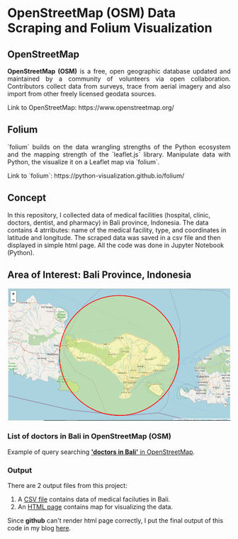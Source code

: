 # OpenStreetMap (OSM) Data Scraping and Folium Visualization
## OpenStreetMap
<p align='justify'><b>OpenStreetMap (OSM)</b> is a free, open geographic database updated and maintained by a community of volunteers via open collaboration. Contributors collect data from surveys, trace from aerial imagery and also import from other freely licensed geodata sources.</p>
Link to OpenStreetMap: https://www.openstreetmap.org/

## Folium
<p align='justify'>`folium` builds on the data wrangling strengths of the Python ecosystem and the mapping strength of the `leaflet.js` library. Manipulate data with Python, the visualize it on a Leaflet map via `folium`.</p>
Link to `folium`: https://python-visualization.github.io/folium/

## Concept
In this repository, I collected data of medical facilities (hospital, clinic, doctors, dentist, and pharmacy) in Bali province, Indonesia. The data contains 4 atrributes: name of the medical facility, type, and coordinates in latitude and longitude. The scraped data was saved in a csv file and then displayed in simple html page. All the code was done in Jupyter Notebook (Python).

## Area of Interest: Bali Province, Indonesia
<img src=Bali.png>

### List of doctors in Bali in OpenStreetMap (OSM)
Example of query searching [**'doctors in Bali'** in OpenStreetMap](https://www.openstreetmap.org/search?query=doctors%20in%20Bali#map=10/-8.4479/115.1216).

### Output
There are 2 output files from this project:
1. A [CSV file](https://github.com/salmiah-ls/OpenStreetMap-data-scraping-and-Folium-visualization/blob/master/list_medical.csv) contains data of medical faciluties in Bali.
2. An [HTML page](https://github.com/salmiah-ls/OpenStreetMap-data-scraping-and-Folium-visualization/blob/master/Bali_medical_facilities.html) contains map for visualizing the data.

Since **github** can't render html page correctly, I put the final output of this code in my blog [here](https://sites.google.com/view/salmiah-ls/bali).
